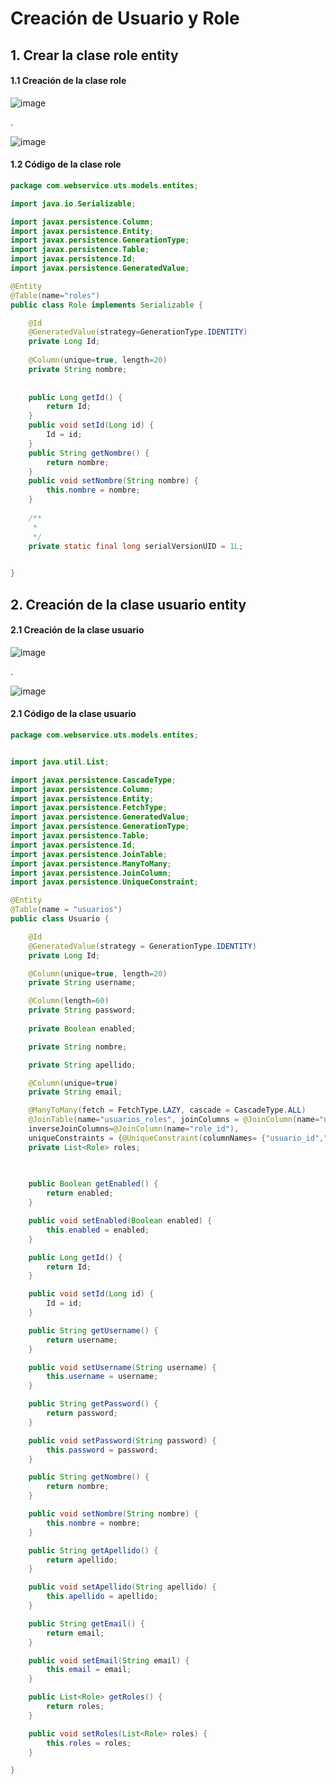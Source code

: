 # Creación de Usuario y Role

## 1. Crear la clase role entity

#### 1.1 Creación de la clase role


![image](https://user-images.githubusercontent.com/31961588/161340093-18d2fe3a-2a3c-4cb3-86a8-a2f829a38576.png)

.

![image](https://user-images.githubusercontent.com/31961588/161340176-7e39204c-26d9-44a5-908d-e7bccb44d8ce.png)



#### 1.2 Código de la clase role

```Java
package com.webservice.uts.models.entites;

import java.io.Serializable;

import javax.persistence.Column;
import javax.persistence.Entity;
import javax.persistence.GenerationType;
import javax.persistence.Table;
import javax.persistence.Id;
import javax.persistence.GeneratedValue;

@Entity
@Table(name="roles")
public class Role implements Serializable {	

	@Id
	@GeneratedValue(strategy=GenerationType.IDENTITY)
	private Long Id;
	
	@Column(unique=true, length=20)
	private String nombre;
	
	
	public Long getId() {
		return Id;
	}
	public void setId(Long id) {
		Id = id;
	}
	public String getNombre() {
		return nombre;
	}
	public void setNombre(String nombre) {
		this.nombre = nombre;
	}
	
	/**
	 * 
	 */
	private static final long serialVersionUID = 1L;
	

}


```

## 2. Creación de la clase usuario entity

#### 2.1 Creación de la clase usuario

![image](https://user-images.githubusercontent.com/31961588/161340517-6c3d5de2-f444-45cd-a730-cdbe4fdaf1bd.png)

.

![image](https://user-images.githubusercontent.com/31961588/161340616-5ac43876-8316-45d8-b96b-aee8f9d3883d.png)


#### 2.1 Código de la clase usuario

```Java
package com.webservice.uts.models.entites;


import java.util.List;

import javax.persistence.CascadeType;
import javax.persistence.Column;
import javax.persistence.Entity;
import javax.persistence.FetchType;
import javax.persistence.GeneratedValue;
import javax.persistence.GenerationType;
import javax.persistence.Table;
import javax.persistence.Id;
import javax.persistence.JoinTable;
import javax.persistence.ManyToMany;
import javax.persistence.JoinColumn;
import javax.persistence.UniqueConstraint;

@Entity
@Table(name = "usuarios")
public class Usuario {

    @Id
    @GeneratedValue(strategy = GenerationType.IDENTITY)    
	private Long Id;

	@Column(unique=true, length=20)
    private String username;

	@Column(length=60)
	private String password;
	
	private Boolean enabled;

	private String nombre;

	private String apellido;

	@Column(unique=true)
	private String email;

	@ManyToMany(fetch = FetchType.LAZY, cascade = CascadeType.ALL)
	@JoinTable(name="usuarios_roles", joinColumns = @JoinColumn(name="usuario_id"),
	inverseJoinColumns=@JoinColumn(name="role_id"),
	uniqueConstraints = {@UniqueConstraint(columnNames= {"usuario_id","role_id"})})
	private List<Role> roles;
	
	

	public Boolean getEnabled() {
		return enabled;
	}

	public void setEnabled(Boolean enabled) {
		this.enabled = enabled;
	}

	public Long getId() {
		return Id;
	}

	public void setId(Long id) {
		Id = id;
	}

	public String getUsername() {
		return username;
	}

	public void setUsername(String username) {
		this.username = username;
	}

	public String getPassword() {
		return password;
	}

	public void setPassword(String password) {
		this.password = password;
	}

	public String getNombre() {
		return nombre;
	}

	public void setNombre(String nombre) {
		this.nombre = nombre;
	}

	public String getApellido() {
		return apellido;
	}

	public void setApellido(String apellido) {
		this.apellido = apellido;
	}

	public String getEmail() {
		return email;
	}

	public void setEmail(String email) {
		this.email = email;
	}

	public List<Role> getRoles() {
		return roles;
	}

	public void setRoles(List<Role> roles) {
		this.roles = roles;
	}

}


```

